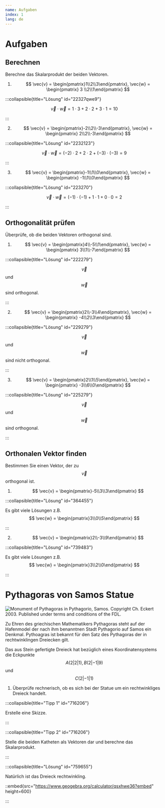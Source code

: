 ```yaml
---
name: Aufgaben
index: 1
lang: de
---
```


# Aufgaben

## Berechnen

Berechne das Skalarprodukt der beiden Vektoren.

1. $$ \vec{v} = \begin{pmatrix}1\\2\\3\end{pmatrix}, \vec{w} = \begin{pmatrix} 3 \\2\\1\end{pmatrix} $$

:::collapsible{title="Lösung" id="22327qwe9"}

$$ \vec{v} \cdot \vec{w} = 1 \cdot 3 + 2 \cdot 2 + 3 \cdot 1 = 10 $$

:::

2. $$ \vec{v} = \begin{pmatrix}-2\\2\\-3\end{pmatrix}, \vec{w} = \begin{pmatrix} 2\\2\\-3\end{pmatrix} $$

:::collapsible{title="Lösung" id="2232123"}

$$ \vec{v} \cdot \vec{w} = (-2) \cdot 2 + 2 \cdot 2 + (-3) \cdot (-3) = 9 $$

:::

3. $$ \vec{v} = \begin{pmatrix}-1\\1\\0\end{pmatrix}, \vec{w} = \begin{pmatrix} -1\\1\\0\end{pmatrix} $$

:::collapsible{title="Lösung" id="223270"}

$$ \vec{v} \cdot \vec{w} = (-1) \cdot (-1) + 1 \cdot 1 + 0 \cdot 0 = 2 $$

:::

## Orthogonalität prüfen

Überprüfe, ob die beiden Vektoren orthogonal sind.

1. $$ \vec{v} = \begin{pmatrix}4\\-5\\1\end{pmatrix}, \vec{w} = \begin{pmatrix} 3\\1\\-7\end{pmatrix} $$

:::collapsible{title="Lösung" id="222279"}

$$ \vec{v} $$ und $$ \vec{w} $$ sind orthogonal.

:::

2. $$ \vec{v} = \begin{pmatrix}2\\-3\\4\end{pmatrix}, \vec{w} = \begin{pmatrix} -4\\2\\3\end{pmatrix} $$

:::collapsible{title="Lösung" id="229279"}

$$ \vec{v} $$ und $$ \vec{w} $$ sind nicht orthogonal.

:::

3. $$ \vec{v} = \begin{pmatrix}2\\1\\5\end{pmatrix}, \vec{w} = \begin{pmatrix} -3\\6\\0\end{pmatrix} $$

:::collapsible{title="Lösung" id="225279"}

$$ \vec{v} $$ und $$ \vec{w} $$ sind orthogonal.

:::

## Orthonalen Vektor finden

Bestimmen Sie einen Vektor, der zu $$ \vec{v} $$ orthogonal ist.

1. $$ \vec{v} = \begin{pmatrix}-5\\3\\3\end{pmatrix} $$

:::collapsible{title="Lösung" id="364455"}

Es gibt viele Lösungen z.B. $$ \vec{w} = \begin{pmatrix}3\\0\\5\end{pmatrix} $$

:::

2. $$ \vec{v} = \begin{pmatrix}2\\-3\\9\end{pmatrix} $$

:::collapsible{title="Lösung" id="739483"}

Es gibt viele Lösungen z.B. $$ \vec{w} = \begin{pmatrix}3\\2\\0\end{pmatrix} $$

:::

# Pythagoras von Samos Statue

![](/assets/oberstufe/analytische-geometrie/skalarprodukt/SamosVathyPythagorasMonument.jpg "Monument of Pythagoras in Pythagorio, Samos. Copyright Ch. Eckert 2003. Published under terms and conditions of the FDL.")

Zu Ehren des griechischen Mathematikers Pythagoras steht auf der Hafenmodel der nach ihm benanntnen Stadt Pythagorio auf Samos ein Denkmal. Pythoagras ist bekannt für den Satz des Pythagoras der in rechtwinklingen Dreiecken gilt.

Das aus Stein gefertigte Dreieck hat bezüglich eines Koordinatensystems die Eckpunkte $$ A(2|2|1), B(2|-1|9) $$ und $$ C(2|-1|1) $$

1. Überprüfe rechnerisch, ob es sich bei der Statue um ein rechtwinkliges Dreieck handelt.

:::collapsible{title="Tipp 1" id="716206"}

Erstelle eine Skizze.

:::

:::collapsible{title="Tipp 2" id="716206"}

Stelle die beiden Katheten als Vektoren dar und berechne das Skalarprodukt.

:::

:::collapsible{title="Lösung" id="759655"}

Natürlich ist das Dreieck rechtwinkling.

::embed{src="https://www.geogebra.org/calculator/qsxhwe36?embed" height=600}


:::